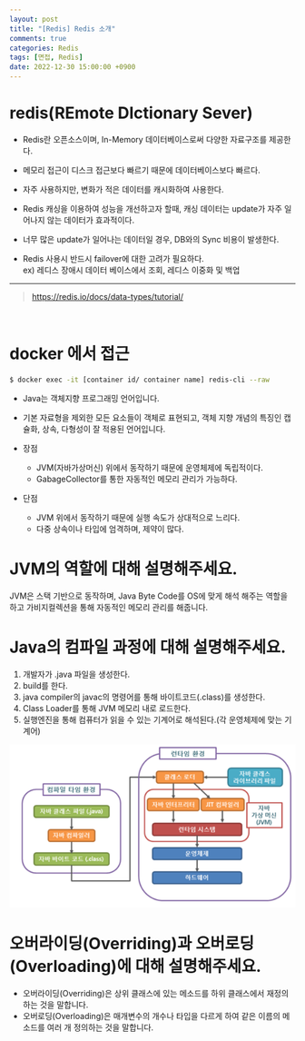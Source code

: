 ```yaml
---
layout: post
title: "[Redis] Redis 소개"
comments: true
categories: Redis
tags: [면접, Redis]
date: 2022-12-30 15:00:00 +0900
---
```


# redis(REmote DIctionary Sever)

- Redis란 오픈소스이며, In-Memory 데이터베이스로써 다양한 자료구조를 제공한다.

- 메모리 접근이 디스크 접근보다 빠르기 때문에 데이터베이스보다 빠르다.

- 자주 사용하지만, 변화가 적은 데이터를 캐시화하여 사용한다.

- Redis 캐싱을 이용하여 성능을 개선하고자 할때, 캐싱 데이터는 update가 자주 일어나지 않는 데이터가 효과적이다.

- 너무 많은 update가 일어나는 데이터일 경우, DB와의 Sync 비용이 발생한다.

- Redis 사용시 반드시 failover에 대한 고려가 필요하다. <br/>
  ex) 레디스 장애시 데이터 베이스에서 조회, 레디스 이중화 및 백업

---

> https://redis.io/docs/data-types/tutorial/

<br>

# docker 에서 접근

```bash
$ docker exec -it [container id/ container name] redis-cli --raw
```

- Java는 객체지향 프로그래밍 언어입니다.
- 기본 자료형을 제외한 모든 요소들이 객체로 표현되고, 객체 지향 개념의 특징인 캡슐화, 상속, 다형성이 잘 적용된 언어입니다.

- 장점

  - JVM(자바가상머신) 위에서 동작하기 때문에 운영체제에 독립적이다.
  - GabageCollector를 통한 자동적인 메모리 관리가 가능하다.

- 단점

  - JVM 위에서 동작하기 때문에 실행 속도가 상대적으로 느리다.
  - 다중 상속이나 타입에 엄격하며, 제약이 많다.

# JVM의 역할에 대해 설명해주세요.

JVM은 스택 기반으로 동작하며, Java Byte Code를 OS에 맞게 해석 해주는 역할을 하고 가비지컬렉션을 통해 자동적인 메모리 관리를 해줍니다.

# Java의 컴파일 과정에 대해 설명해주세요.

1. 개발자가 .java 파일을 생성한다.
2. build를 한다.
3. java compiler의 javac의 명령어를 통해 바이트코드(.class)를 생성한다.
4. Class Loader를 통해 JVM 메모리 내로 로드한다.
5. 실행엔진을 통해 컴퓨터가 읽을 수 있는 기계어로 해석된다.(각 운영체제에 맞는 기계어)

![img.png](img.png)

# 오버라이딩(Overriding)과 오버로딩(Overloading)에 대해 설명해주세요.

- 오버라이딩(Overriding)은 상위 클래스에 있는 메소드를 하위 클래스에서 재정의 하는 것을 말합니다.
- 오버로딩(Overloading)은 매개변수의 개수나 타입을 다르게 하여 같은 이름의 메소드를 여러 개 정의하는 것을 말합니다.

